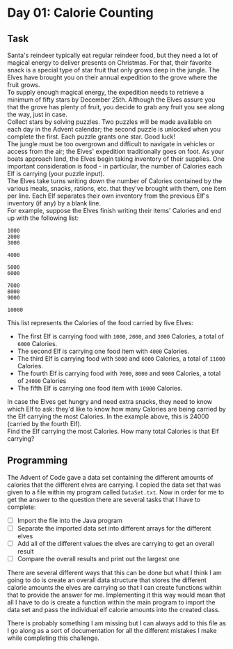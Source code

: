 # Day 01: Calorie Counting

## Task
Santa's reindeer typically eat regular reindeer food, but they need a lot of magical energy to deliver presents on Christmas. For that, their favorite snack is a special type of star fruit that only grows deep in the jungle. The Elves have brought you on their annual expedition to the grove where the fruit grows. \
To supply enough magical energy, the expedition needs to retrieve a minimum of fifty stars by December 25th. Although the Elves assure you that the grove has plenty of fruit, you decide to grab any fruit you see along the way, just in case. \
Collect stars by solving puzzles. Two puzzles will be made available on each day in the Advent calendar; the second puzzle is unlocked when you complete the first. Each puzzle grants one star. Good luck! \
The jungle must be too overgrown and difficult to navigate in vehicles or access from the air; the Elves' expedition traditionally goes on foot. As your boats approach land, the Elves begin taking inventory of their supplies. One important consideration is food - in particular, the number of Calories each Elf is carrying (your puzzle input). \
The Elves take turns writing down the number of Calories contained by the various meals, snacks, rations, etc. that they've brought with them, one item per line. Each Elf separates their own inventory from the previous Elf's inventory (if any) by a blank line. \
For example, suppose the Elves finish writing their items' Calories and end up with the following list:

```
1000
2000
3000

4000

5000
6000

7000
8000
9000

10000
```

This list represents the Calories of the food carried by five Elves:
* The first Elf is carrying food with `1000`, `2000`, and `3000` Calories, a total of `6000` Calories.
* The second Elf is carrying one food item with `4000` Calories.
* The third Elf is carrying food with `5000` and `6000` Calories, a total of `11000` Calories.
* The fourth Elf is carrying food with `7000`, `8000` and `9000` Calories, a total of `24000` Calories
* The fifth Elf is carrying one food item with `10000` Calories.

In case the Elves get hungry and need extra snacks, they need to know which Elf to ask: they'd like to know how many Calories are being carried by the Elf carrying the most Calories. In the example above, this is 24000 (carried by the fourth Elf). \
Find the Elf carrying the most Calories. How many total Calories is that Elf carrying?

## Programming
The Advent of Code gave a data set containing the different amounts of calories that the different elves are carrying. I copied the data set that was given to a file within my program called `DataSet.txt`. Now in order for me to get the answer to the question there are several tasks that I have to complete:
- [ ] Import the file into the Java program
- [ ] Separate the imported data set into different arrays for the different elves 
- [ ] Add all of the different values the elves are carrying to get an overall result
- [ ] Compare the overall results and print out the largest one

There are several different ways that this can be done but what I think I am going to do is create an overall data structure that stores the different calorie amounts the elves are carrying so that I can create functions within that to provide the answer for me. Implementing it this way would mean that all I have to do is create a function within the main program to import the data set and pass the individual elf calorie amounts into the created class. 

There is probably something I am missing but I can always add to this file as I go along as a sort of documentation for all the different mistakes I make while completing this challenge.